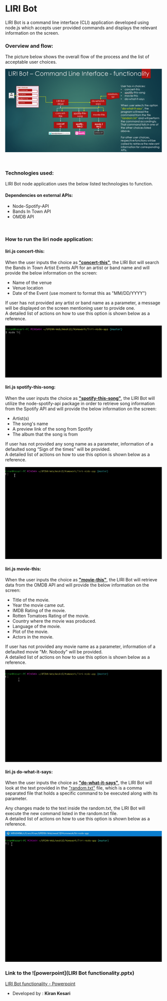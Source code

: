 # LIRI Bot
LIRI Bot is a command line interface (CLI) application developed using node.js which accepts user provided commands and displays the relevant information on the screen.
<br />

### Overview and flow:
The picture below shows the overall flow of the process and the list of acceptable user choices.
<br />

![Process flow](./assets/LiriBotFunctionality.png)

<br />

### Technologies used:
LIRI Bot node application uses the below listed technologies to function.
#### Dependencies on external APIs:
- Node-Spotify-API
- Bands In Town API
- OMDB API
<br />

### How to run the liri node application:

#### liri.js concert-this:

When the user inputs the choice as <u><b>"concert-this"</b></u>, the LIRI Bot will search the Bands in Town Artist Events API for an artist or band name and will provide the below information on the screen:

-  Name of the venue
-  Venue location
-  Date of the Event (use moment to format this as "MM/DD/YYYY")

If user has not provided any artist or band name as a parameter, a message will be displayed on the screen mentioning user to provide one.
<br />
A detailed list of actions on how to use this option is shown below as a reference.

[![concert-this](./assets/concer-this.gif)](concer-this.gif)

#### liri.js spotify-this-song:

When the user inputs the choice as <u><b>"spotify-this-song"</b></u>, the LIRI Bot will utilize the node-spotify-api package in order to retrieve song information from the Spotify API and will provide the below information on the screen:

-  Artist(s)
-  The song's name
-  A preview link of the song from Spotify
-  The album that the song is from

If user has not provided any song name as a parameter, information of a defaulted song “Sign of the times” will be provided.
<br />
A detailed list of actions on how to use this option is shown below as a reference.

[![spotify-this-song](./assets/spotify-this-song.gif)](spotify-this-song.gif)

#### liri.js movie-this:

When the user inputs the choice as <u><b>"movie-this"</b></u>, the LIRI Bot will retrieve data from the OMDB API and will provide the below information on the screen:

-  Title of the movie.
-  Year the movie came out.
-  IMDB Rating of the movie.
-  Rotten Tomatoes Rating of the movie.
-  Country where the movie was produced.
-  Language of the movie.
-  Plot of the movie.
-  Actors in the movie.


If user has not provided any movie name as a parameter, information of a defaulted movie "Mr. Nobody" will be provided.
<br />
A detailed list of actions on how to use this option is shown below as a reference.

[![movie-this](./assets/movie-this.gif)](movie-this.gif)

#### liri.js do-what-it-says:

When the user inputs the choice as <u><b>"do-what-it-says"</b></u>, the LIRI Bot will look at the text provided in the <u>"random.txt"</u> file, which is a comma separated file that holds
a specific command to be executed along with its parameter.

Any changes made to the text inside the random.txt, the LIRI Bot will execute the new command listed in the random.txt file.
<br />
A detailed list of actions on how to use this option is shown below as a reference.

[![do-what-it-says](./assets/do-what-it-says.gif)](do-what-it-says.gif)


### Link to the ![powerpoint](LIRI Bot functionality.pptx) <a href="LIRI Bot functionality.pptx" Link to the powerpoint></a>

[LIRI Bot functionality - Powerpoint](LIRI_Bot_functionality.pptx)

- Developed by : <b> Kiran Kesari </b> 